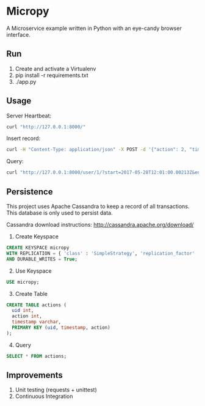 # Micropy
A Microservice example written in Python with an eye-candy browser interface.

## Run
1. Create and activate a Virtualenv
1. pip install -r requirements.txt 
1. ./app.py

## Usage
Server Heartbeat:
```bash
curl "http://127.0.0.1:8000/"
```

Insert record:
```bash
curl -H "Content-Type: application/json" -X POST -d '{"action": 2, "timestamp": "2017-05-28T16:01:00.00219Z"}' http://127.0.0.1:8000/user/1/

```

Query:
```bash
curl "http://127.0.0.1:8000/user/1/?start=2017-05-28T12:01:00.00213Z&end=2017-05-28T17:03:00.00220Z"
```

## Persistence
This project uses Apache Cassandra to keep a record of all transactions.
This database is only used to persist data. 

Cassandra download instructions: http://cassandra.apache.org/download/
1. Create Keyspace
```sql
CREATE KEYSPACE micropy
WITH REPLICATION = { 'class' : 'SimpleStrategy', 'replication_factor' : 1 }
AND DURABLE_WRITES = True;
```
2. Use Keyspace
```sql
USE micropy;
```

3. Create Table
```sql
CREATE TABLE actions (
  uid int,
  action int,
  timestamp varchar,
  PRIMARY KEY (uid, timestamp, action)
);
```
4. Query
```sql
SELECT * FROM actions;
```

## Improvements
1. Unit testing (requests + unittest)
2. Continuous Integration